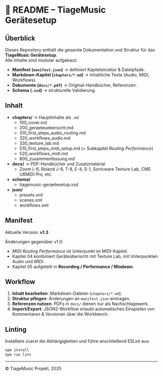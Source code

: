 # 📘 README – TiageMusic Gerätesetup

## Überblick
Dieses Repository enthält die gesamte Dokumentation und Struktur für das **TiageMusic Gerätesetup**.  
Alle Inhalte sind modular aufgebaut:  
- **Manifest (`manifest.json`)** → definiert Kapitelstruktur & Dateipfade.  
- **Markdown-Kapitel (`chapters/*.md`)** → inhaltliche Texte (Audio, MIDI, Workflows).  
- **Dokumente (`docs/*.pdf`)** → Original-Handbücher, Referenzen.  
- **Schema (`.xsd`)** → strukturelle Validierung.  

## Inhalt
- **chapters/** → Hauptinhalte als `.md`
  - 100_cover.md
  - 200_geraeteuebersicht.md
  - 310_first_steps_audio_routing.md
  - 320_workflows_audio.md
  - 330_texture_lab.md
  - 510_first_steps_midi_setup.md (+ Subkapitel *Routing Performance*)
  - 520_workflows_midi.md
  - 800_zusammenfassung.md
- **docs/** → PDF-Handbücher und Zusatzmaterial
  - Zoom L-6, Roland J-6, T-8, E-4, S-1, Sonicware Texture Lab, CME U6MIDI Pro, etc.
- **schema/**
  - tiagemusic-geraetesetup.xsd
- **json/**  
  - presets.xml  
  - scenes.xml  
  - workflows.xml  

## Manifest
Aktuelle Version: **v1.3**

Änderungen gegenüber v1.0:
- *MIDI Routing Performance* ist Unterpunkt im MIDI-Kapitel.  
- Kapitel 04 kombiniert Geräteübersicht mit Texture Lab, mit Unterpunkten *Audio* und *MIDI*.  
- Kapitel 05 aufgeteilt in **Recording / Performance / Mixdown**.  

## Workflow
1. **Inhalt bearbeiten**: Markdown-Dateien (`chapters/*.md`).  
2. **Struktur pflegen**: Änderungen an `manifest.json` eintragen.  
3. **Referenzen nutzen**: PDFs in `docs/` dienen nur als Nachschlagewerk.  
4. **Import/Export**: JSON2-Workflow erlaubt automatisches Einspielen von Kommentaren & Versionen über die Workbench.  


## Linting
Installiere zuerst die Abhängigkeiten und führe anschließend ESLint aus:

```bash
npm install
npm run lint
```

---

© TiageMusic Projekt, 2025
